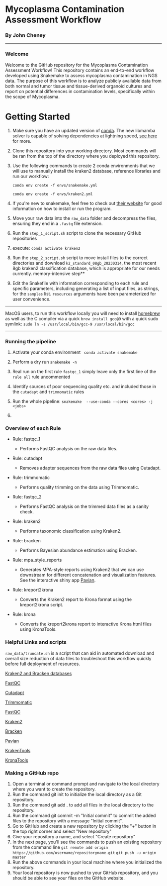 
# Mycoplasma Contamination Assessment Workflow
### By John Cheney

***

### Welcome


Welcome to the GitHub repository for the Mycoplasma Contamination Assessment Workflow! This repository contains an end-to-end workflow developed using Snakemake to assess mycoplasma contamination in NGS data. The purpose of this workflow is to analyze publicly available data from both normal and tumor tissue and tissue-derived organoid cultures and report on potential differences in contamination levels, specifically within the scope of Mycoplasma.



# Getting Started 

1. Make sure you have an updated version of [conda](https://docs.conda.io/en/latest/). The new libmamba solver is capable of solving dependencies at lightning speed, [see here](https://www.anaconda.com/blog/a-faster-conda-for-a-growing-community) for more.
2. Clone this repository into your working directory. Most commands will be ran from the top of the directory where you deployed this repository. 
3. Use the following commands to create 2 conda environments that we will use to manually install the kraken2 database, reference libraries and run our workflow: 

    ``` conda env create -f envs/snakemake.yml ```

    ```conda env create -f envs/kraken2.yml```

4. If you're new to snakemake, feel free to check out [their website](https://snakemake.readthedocs.io/en/stable/) for good information on how to install or run the program. 
6. Move your raw data into the `raw_data` folder and decompress the files, ensuring they end in a ```.fastq``` file extension. 
7. Run the `step_1_script.sh` script to clone the necessary GitHub repositories  
8. execute: ```conda activate kraken2```
9. Run the `step_2_script.sh` script to move install files to the correct directories and download ```k2_standard_08gb_20230314```, the most recent 8gb kraken2 classification database, which is appropriate for our needs currently. memory-intensive step** 
10. Edit the Snakefile with information corresponding to each rule and specific parameters, including generating a list of input files, as strings, for the ```samples``` list. ```resources``` arguments have been parameterized for user convenience.

***

MacOS users, to run this workflow locally you will need to install [homebrew](https://brew.sh) as well as the C compiler via a quick ```brew install gcc@9``` with a quick sudo symlink:
```sudo ln -s /usr/local/bin/gcc-9 /usr/local/bin/gcc```

***

### Running the pipeline

1. Activate your conda environment
``` conda activate snakemake```

2. Perform a dry run 
```snakemake -n``` 

3. Real run on the first rule ```fastqc_1```
simply leave only the first line of the ```rule all``` rule uncommented

4. Identify sources of poor sequencing quality etc. and included those in the ```cutadapt``` and ```trimmomatic``` rules 

5. Run the whole pipeline:
```snakemake  --use-conda --cores <cores> -j <jobs> ```

5. 
### Overview of each Rule 

- Rule: fastqc_1
  - Performs FastQC analysis on the raw data files.

- Rule: cutadapt
  - Removes adapter sequences from the raw data files using Cutadapt.

- Rule: trimmomatic
  - Performs quality trimming on the data using Trimmomatic.

- Rule: fastqc_2
  - Performs FastQC analysis on the trimmed data files as a sanity check.

- Rule: kraken2
  - Performs taxonomic classification using Kraken2.

- Rule: bracken
  - Performs Bayesian abundance estimation using Bracken.

- Rule: mpa_style_reports
  - Generates MPA-style reports using Kraken2 that we can use downstream for different concatenation and visualization features. See the interactive shiny app [Pavian](https://github.com/fbreitwieser/pavian).

- Rule: kreport2krona
  - Converts the Kraken2 report to Krona format using the kreport2krona script.
  
- Rule: krona
  - Converts the kreport2krona report to interactive Krona html files using KronaTools.


### Helpful Links and scripts 

```raw_data/truncate.sh``` is a script that can aid in automated download and overall size reduction of data files to troubleshoot this workflow quickly before full deployment of resources.

[Kraken2 and Bracken databases](https://benlangmead.github.io/aws-indexes/k2)

[FastQC](https://github.com/s-andrews/FastQC)

[Cutadapt](https://github.com/marcelm/cutadapt)

[Trimmomatic](https://github.com/usadellab/Trimmomatic)

[FastQC](https://github.com/s-andrews/FastQC)

[Kraken2](https://github.com/DerrickWood/kraken2)

[Bracken](https://github.com/jenniferlu717/Bracken)

[Pavian](https://github.com/fbreitwieser/pavian)

[KrakenTools](https://github.com/jenniferlu717/KrakenTools)

[KronaTools](https://github.com/marbl/Krona)

### Making a GitHub repo 

1. Open a terminal or command prompt and navigate to the local directory where you want to create the repository.
2. Run the command git init to initialize the local directory as a Git repository.
3. Run the command git add . to add all files in the local directory to the repository.
4. Run the command git commit -m "Initial commit" to commit the added files to the repository with a message "Initial commit".
5. Go to GitHub and create a new repository by clicking the "+" button in the top right corner and select "New repository"
6. Give your repository a name, and select "Create repository"
7. In the next page, you'll see the commands to push an existing repository from the command line
```git remote add origin https://github.com/username/repositoryname.git```
```git push -u origin master```
8. Run the above commands in your local machine where you initialized the repository.
9. Your local repository is now pushed to your GitHub repository, and you should be able to see your files on the GitHub website.




